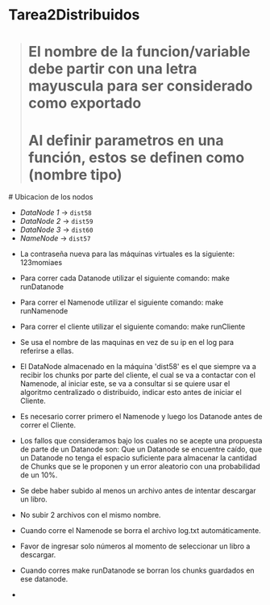 # Tarea2Distribuidos

><h1> El nombre de la funcion/variable debe partir con una letra mayuscula para ser considerado como exportado</h1>
><h1> Al definir parametros en una función, estos se definen como (nombre tipo)</h1>

# Ubicacion de los nodos

* _DataNode 1_ -> `dist58`
* _DataNode 2_ -> `dist59`
* _DataNode 3_ -> `dist60`
* _NameNode_ -> `dist57`

- La contraseña nueva para las máquinas virtuales es la siguiente: 123momiaes
- Para correr cada Datanode utilizar el siguiente comando: make runDatanode
- Para correr el Namenode utilizar el siguiente comando: make runNamenode
- Para correr el cliente utilizar el siguiente comando: make runCliente

-   Se usa el nombre de las maquinas en vez de su ip en el log para referirse a ellas.
-   El DataNode almacenado en la máquina 'dist58' es el que siempre va a recibir los chunks por parte del cliente,
    el cual se va a contactar con el Namenode, al iniciar este, se va a consultar si se quiere usar el algoritmo centralizado o distribuido, indicar esto antes de iniciar el Cliente. 
-   Es necesario correr primero el Namenode y luego los Datanode antes de correr el Cliente.
-   Los fallos que consideramos bajo los cuales no se acepte una propuesta de parte de un Datanode son: Que un Datanode  se encuentre caído, que un Datanode no tenga el espacio suficiente para almacenar la cantidad de Chunks que se le proponen y un error aleatorio con una probabilidad de un 10%.
- Se debe haber subido al menos un archivo antes de intentar descargar un libro.
- No subir 2 archivos con el mismo nombre.
- Cuando corre el Namenode se borra el archivo log.txt automáticamente.
- Favor de ingresar solo números al momento de seleccionar un libro a descargar.
- Cuando corres make runDatanode se borran los chunks guardados en ese datanode.
- 